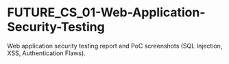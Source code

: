 # FUTURE_CS_01-Web-Application-Security-Testing
Web application security testing report and PoC screenshots (SQL Injection, XSS, Authentication Flaws).
